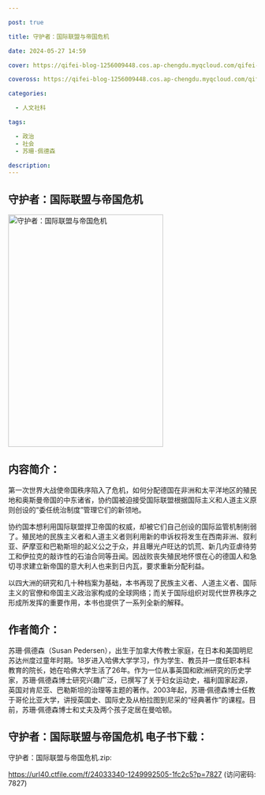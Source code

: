 ```yaml
---

post: true

title: 守护者：国际联盟与帝国危机

date: 2024-05-27 14:59

cover: https://qifei-blog-1256009448.cos.ap-chengdu.myqcloud.com/qifei-blog/660a742b9f345e8d03d6602b.jpg

coveross: https://qifei-blog-1256009448.cos.ap-chengdu.myqcloud.com/qifei-blog/660a742b9f345e8d03d6602b.jpg

categories:

  - 人文社科

tags:

  - 政治
  - 社会
  - 苏珊·佩德森

description:
---
```


## 守护者：国际联盟与帝国危机
<img alt="守护者：国际联盟与帝国危机 " class="aligncenter loading" data-was-processed="true" decoding="async" fetchpriority="high" height="471" src="https://qifei-blog-1256009448.cos.ap-chengdu.myqcloud.com/qifei-blog/660a742b9f345e8d03d6602b.jpg" style="cursor: zoom-in;" width="314"/>

## 内容简介：

第一次世界大战使帝国秩序陷入了危机，如何分配德国在非洲和太平洋地区的殖民地和奥斯曼帝国的中东诸省，协约国被迫接受国际联盟根据国际主义和人道主义原则创设的“委任统治制度”管理它们的新领地。

协约国本想利用国际联盟捍卫帝国的权威，却被它们自己创设的国际监管机制削弱了。殖民地的民族主义者和人道主义者则利用新的申诉权将发生在西南非洲、叙利亚、萨摩亚和巴勒斯坦的起义公之于众，并且曝光卢旺达的饥荒、新几内亚虐待劳工和伊拉克的敲诈性的石油合同等丑闻。因战败丧失殖民地怀恨在心的德国人和急切寻求建立新帝国的意大利人也来到日内瓦，要求重新分配利益。

以四大洲的研究和几十种档案为基础，本书再现了民族主义者、人道主义者、国际主义的官僚和帝国主义政治家构成的全球网络；而关于国际组织对现代世界秩序之形成所发挥的重要作用，本书也提供了一系列全新的解释。

## 作者简介：

苏珊·佩德森（Susan Pedersen），出生于加拿大传教士家庭，在日本和美国明尼苏达州度过童年时期。18岁进入哈佛大学学习，作为学生、教员并一度任职本科教育的院长，她在哈佛大学生活了26年。作为一位从事英国和欧洲研究的历史学家，苏珊·佩德森博士研究兴趣广泛，已撰写了关于妇女运动史，福利国家起源，英国对肯尼亚、巴勒斯坦的治理等主题的著作。2003年起，苏珊·佩德森博士任教于哥伦比亚大学，讲授英国史、国际史及从柏拉图到尼采的“经典著作”的课程。目前，苏珊·佩德森博士和丈夫及两个孩子定居在曼哈顿。

## 守护者：国际联盟与帝国危机 电子书下载：



守护者：国际联盟与帝国危机.zip: 

https://url40.ctfile.com/f/24033340-1249992505-1fc2c5?p=7827 (访问密码: 7827)

